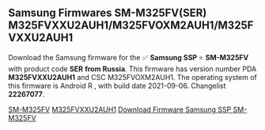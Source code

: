 <h2>Samsung Firmwares SM-M325FV(SER) M325FVXXU2AUH1/M325FVOXM2AUH1/M325FVXXU2AUH1</h2>
Download the Samsung firmware for the ✅ <strong>Samsung SSP </strong> ⭐ <strong>SM-M325FV</strong> with product code <strong>SER</strong> <strong> from Russia</strong>. This firmware has version number PDA <strong>M325FVXXU2AUH1</strong> and CSC M325FVOXM2AUH1. The operating system of this firmware is Android R , with build date 2021-09-06. Changelist <strong>22267077</strong>.


[SM-M325FV](https://samfirm.shop/samsung/model/SM-M325FV)
[M325FVXXU2AUH1](https://samfirm.shop/samsung/pda/M325FVXXU2AUH1)
[Download Firmware Samsung SSP SM-M325FV](https://samfirm.shop/samsung/firmware/453597)
